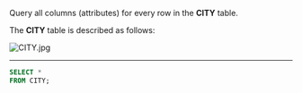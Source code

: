 Query all columns (attributes) for every row in the **CITY** table.

The **CITY** table is described as follows:  

![CITY.jpg](https://s3.amazonaws.com/hr-challenge-images/8137/1449729804-f21d187d0f-CITY.jpg)

---

```sql
SELECT *
FROM CITY;
```